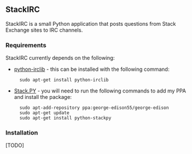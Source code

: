 ## StackIRC

StackIRC is a small Python application that posts questions from Stack Exchange sites to IRC channels.

### Requirements

StackIRC currently depends on the following:

- [python-irclib](https://bitbucket.org/jaraco/irc) - this can be installed with the following command:

        sudo apt-get install python-irclib

- [Stack.PY](https://launchpad.net/stackpy) - you will need to run the following commands to add my PPA and install the package:

        sudo apt-add-repository ppa:george-edison55/george-edison
        sudo apt-get update
        sudo apt-get install python-stackpy

### Installation

[TODO]
